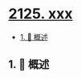 # [2125. xxx](https://github.com/Tdahuyou/TNotes.leetcode/tree/main/notes/2125.%20xxx)

<!-- region:toc -->

- [1. 📝 概述](#1--概述)

<!-- endregion:toc -->

## 1. 📝 概述

